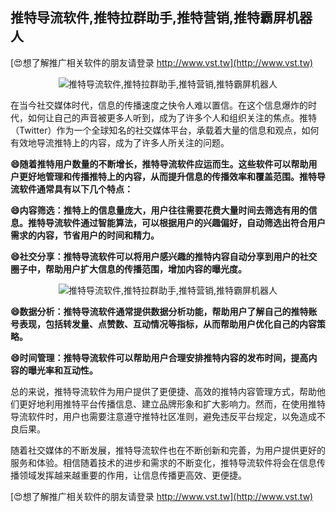 ## **推特导流软件,推特拉群助手,推特营销,推特霸屏机器人**

[😍想了解推广相关软件的朋友请登录 http://www.vst.tw](http://www.vst.tw)

 <center><img src="https://vst.tw/MP4/tuiguang/png/3.png" alt="推特导流软件,推特拉群助手,推特营销,推特霸屏机器人"></center>

在当今社交媒体时代，信息的传播速度之快令人难以置信。在这个信息爆炸的时代，如何让自己的声音被更多人听到，成为了许多个人和组织关注的焦点。推特（Twitter）作为一个全球知名的社交媒体平台，承载着大量的信息和观点，如何有效地导流推特上的内容，成为了许多人所关注的问题。

**😄随着推特用户数量的不断增长，推特导流软件应运而生。这些软件可以帮助用户更好地管理和传播推特上的内容，从而提升信息的传播效率和覆盖范围。推特导流软件通常具有以下几个特点：**

**😄内容筛选：推特上的信息量庞大，用户往往需要花费大量时间去筛选有用的信息。推特导流软件通过智能算法，可以根据用户的兴趣偏好，自动筛选出符合用户需求的内容，节省用户的时间和精力。**

**😄社交分享：推特导流软件可以将用户感兴趣的推特内容自动分享到用户的社交圈子中，帮助用户扩大信息的传播范围，增加内容的曝光度。**

 <center><img src="https://vst.tw/MP4/tuiguang/png/2.png" alt="推特导流软件,推特拉群助手,推特营销,推特霸屏机器人"></center>

**😄数据分析：推特导流软件通常提供数据分析功能，帮助用户了解自己的推特账号表现，包括转发量、点赞数、互动情况等指标，从而帮助用户优化自己的内容策略。**

**😄时间管理：推特导流软件可以帮助用户合理安排推特内容的发布时间，提高内容的曝光率和互动性。**

总的来说，推特导流软件为用户提供了更便捷、高效的推特内容管理方式，帮助他们更好地利用推特平台传播信息、建立品牌形象和扩大影响力。然而，在使用推特导流软件时，用户也需要注意遵守推特社区准则，避免违反平台规定，以免造成不良后果。

随着社交媒体的不断发展，推特导流软件也在不断创新和完善，为用户提供更好的服务和体验。相信随着技术的进步和需求的不断变化，推特导流软件将会在信息传播领域发挥越来越重要的作用，让信息传播更高效、更便捷。

[😍想了解推广相关软件的朋友请登录 http://www.vst.tw](http://www.vst.tw)



